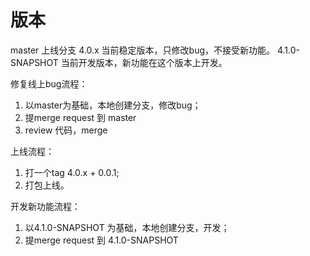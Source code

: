 # 版本

master 上线分支
4.0.x 当前稳定版本，只修改bug，不接受新功能。
4.1.0-SNAPSHOT 当前开发版本，新功能在这个版本上开发。

修复线上bug流程：
1. 以master为基础，本地创建分支，修改bug；
1. 提merge request 到 master
1. review 代码，merge

上线流程：
1. 打一个tag 4.0.x + 0.0.1;
2. 打包上线。

开发新功能流程：
1. 以4.1.0-SNAPSHOT 为基础，本地创建分支，开发；
1. 提merge request 到 4.1.0-SNAPSHOT